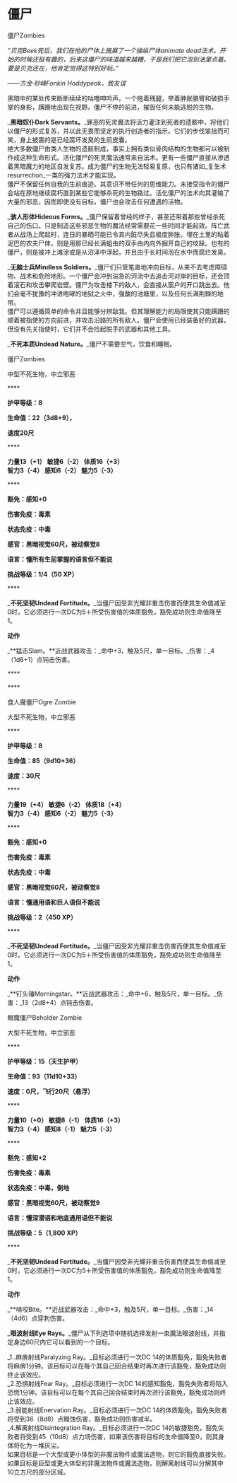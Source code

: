 # 僵尸

僵尸Zombies

_“贝克Beek死后，我们在他的尸体上施展了一个操纵尸体animate dead法术。开始的时候还挺有趣的，后来这僵尸的味道越来越糟，于是我们把它泡到油里点着。要是贝克还在，他肯定觉得这特别好玩。”_

_——方金·砂峰Fonkin Hoddypeak，致友谊_

&#x20;

&#x20;   黑暗中的某处传来断断续续的咕噜呻吟声。一个拖着残腿，举着肿胀胳臂和破损手掌的身影，蹒跚地出现在视野。僵尸不停的前进，摧毁任何未能逃脱的生物。

&#x20;   _**黑暗奴仆Dark Servants。**_罪恶的死灵魔法将活力灌注到死者的遗骸中，将他们以僵尸的形式复苏，并以此无畏而坚定的执行创造者的指示。它们的步伐笨拙而可笑，身上披裹的是已经腐坏发臭的生前皮囊。\
&#x20;   绝大多数僵尸由类人生物的遗骸制成，事实上拥有类似骨肉结构的生物都可以被制作成这种生命形式。活化僵尸的死灵魔法通常来自法术。更有一些僵尸直接从渗透着黑暗魔力的地区自发复苏。成为僵尸的生物无法轻易复原，也只有诸如_复生术resurrection_一类的强力法术才能实现。\
&#x20;   僵尸不保留任何自我的生前痕迹。其意识不带任何的思维能力。未接受指令的僵尸会站在原地继续腐朽直到某些它能够杀死的生物路过。活化僵尸的法术向其灌输了大量的邪恶，因而即使没有目标，僵尸也会攻击任何遭遇的活物。

&#x20;   _**骇人形体Hideous Forms。**_僵尸保留着曾经的样子，甚至还带着那些曾经杀死自己的伤口。只是制造这些邪恶生物的魔法经常需要花一些时间才能起效。阵亡武者从战场上爬起时，连日的暴晒可能已令其内脏尽失且极度肿胀。埋在土里的粘着泥巴的农夫尸体，则是用那已经长满蛆虫的双手由内向外掘开自己的坟跺。也有的僵尸，则是被冲上滩涂或是从沼泽中浮起，并且由于长时间泡在水中而腐烂发臭。

&#x20;   _**无脑士兵Mindless Soldiers。**_僵尸们只管笔直地冲向目标，从来不去考虑障碍物、战术和危险地形。一个僵尸会冲到湍急的河流中去追击河对岸的目标，还会顶着滚石和攻击攀爬岩壁。僵尸为攻击楼下的敌人，会直接从窗户的开口跳出去。他们会毫不犹豫的冲进咆哮的地狱之火中，强酸的池塘里，以及任何长满荆棘的地带。\
&#x20;   僵尸可以遵循简单的命令并且能够分辨敌我。但其理解能力的局限使其只能蹒跚的顺着被指使的方向前进，并攻击沿路的所有敌人。僵尸会使用已经装备好的武器，但没有先关指使时，它们并不会捡起脱手的武器和其他工具。

&#x20;   _**不死本质Undead Nature。**_僵尸不需要空气，饮食和睡眠。

&#x20;

僵尸Zombies

中型不死生物，中立邪恶

&#x20;****&#x20;

**护甲等级：8**

**生命值：22（3d8+9），**

**速度20尺**

&#x20;****&#x20;

**力量13（+1）     敏捷6（-2）       体质16（+3）**\
**智力3（-4）       感知6（-2）       魅力5（-3）**

&#x20;****&#x20;

**豁免：感知+0**

**伤害免疫：毒素**

**状态免疫：中毒**

**感官：黑暗视觉60尺，被动察觉8**

**语言：懂所有生前掌握的语言但不能说**

**挑战等级：1/4（50 XP）**

&#x20;****&#x20;

&#x20; _**不死坚韧Undead Fortitude。**_当僵尸因受非光耀非重击伤害而使其生命值减至0时，它必须进行一次DC为5＋所受伤害值的体质豁免，豁免成功则生命值降至1。

**动作**

&#x20; _**猛击Slam。**近战武器攻击：_命中+3，触及5尺，单一目标。_伤害：_4（1d6+1）点钝击伤害。

&#x20;_****_&#x20;

&#x20;_****_&#x20;

食人魔僵尸Ogre Zombie

大型不死生物，中立邪恶

&#x20;****&#x20;

**护甲等级：8**

**生命值：85（9d10+36）**

**速度：30尺**

&#x20;****&#x20;

**力量19（+4）     敏捷6（-2）       体质18（+4）**\
**智力3（-4）       感知6（-2）       魅力5（-3）**

&#x20;****&#x20;

**豁免：感知+0**

**伤害免疫：毒素**

**状态免疫：中毒**

**感官：黑暗视觉60尺，被动察觉8**

**语言：懂通用语和巨人语但不能说**

**挑战等级：2（450 XP）**

&#x20;****&#x20;

&#x20; _**不死坚韧Undead Fortitude。**_当僵尸因受非光耀非重击伤害而使其生命值减至0时，它必须进行一次DC为5＋所受伤害值的体质豁免，豁免成功则生命值降至1。

**动作**

&#x20; _**钉头锤Morningstar。**近战武器攻击：_命中+6，触及5尺，单一目标。_伤害：_13（2d8+4）点钝击伤害。

&#x20;

&#x20;

眼魔僵尸Beholder Zombie

大型不死生物，中立邪恶

&#x20;****&#x20;

**护甲等级：15（天生护甲）**

**生命值：93（11d10+33）**

**速度：0尺，飞行20尺（悬浮）**

&#x20;****&#x20;

**力量10（+0）     敏捷8（-1）       体质16（+3）**\
**智力3（-4）       感知8（-1）       魅力5（-3）**

&#x20;****&#x20;

**豁免：感知+2**

**伤害免疫：毒素**

**状态免疫：中毒，倒地**

**感官：黑暗视觉60尺，被动察觉9**

**语言：懂深潜语和地底通用语但不能说**

**挑战等级：5（1,800 XP）**

&#x20;****&#x20;

&#x20; _**不死坚韧Undead Fortitude。**_当僵尸因受非光耀非重击伤害而使其生命值减至0时，它必须进行一次DC为5＋所受伤害值的体质豁免，豁免成功则生命值降至1。

**动作**

&#x20; _**啃咬Bite。**近战武器攻击：_命中+3，触及5尺，单一目标。_伤害：_14（4d6）点穿刺伤害。

&#x20; _**眼波射线Eye Rays。**_僵尸从下列选项中随机选择发射一束魔法眼波射线，并指定身边60尺内它可以看到的一个目标。

&#x20; _1..麻痹射线Paralyzing Ray。_目标必须进行一次DC 14的体质豁免，豁免失败者将麻痹1分钟。该目标可以在每个其自己回合结束时再次进行该豁免，豁免成功则终止该效应。\
&#x20; _2.恐惧射线Fear Ray。_目标必须进行一次DC 14的感知豁免，豁免失败者将陷入恐慌1分钟。该目标可以在每个其自己回合结束时再次进行该豁免，豁免成功则终止该效应。\
&#x20; _3.弱能射线Enervation Ray。_目标必须进行一次DC 14的体质豁免，豁免失败者将受到36（8d8）点黯蚀伤害，豁免成功则伤害减半。\
&#x20; _4.解离射线Disintegration Ray。_目标必须进行一次DC 14的敏捷豁免，豁免失败者将受到45（10d8）点力场伤害，如果该伤害将目标的生命值降至0，则其身体将化为一堆灰尘。\
&#x20; 如果目标是一个大型或更小体型的非魔法物件或魔法造物，则它的豁免直接失败。如果目标是巨型或更大体型的非魔法物件或魔法造物，则解离射线可以分解其中10立方尺的部分区域。

&#x20;
